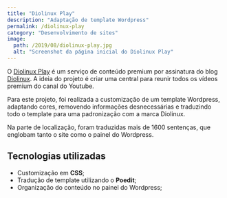 ```yaml
---
title: "Diolinux Play"
description: "Adaptação de template Wordpress"
permalink: /diolinux-play
category: "Desenvolvimento de sites"
image:
  path: /2019/08/diolinux-play.jpg
  alt: "Screenshot da página inicial do Diolinux Play"
---
```


O [Diolinux Play](https://play.diolinux.com.br) é um serviço de conteúdo premium por assinatura do blog [Diolinux](https://diolinux.com.br). A ideia do projeto é criar uma central para reunir todos os vídeos premium do canal do Youtube.

Para este projeto, foi realizada a customização de um template Wordpress, adaptando cores, removendo informações desnecessárias e traduzindo todo o template para uma padronização com a marca Diolinux.

Na parte de localização, foram traduzidas mais de 1600 sentenças, que englobam tanto o site como o painel do Wordpress.

## Tecnologias utilizadas

- Customização em **CSS**;
- Tradução de template utilizando o **Poedit**;
- Organização do conteúdo no painel do Wordpress;